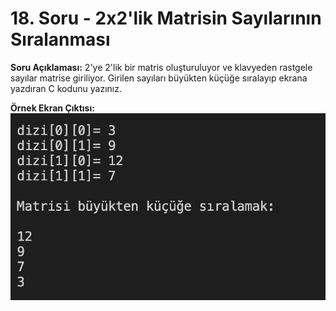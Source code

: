 # 18. Soru - 2x2'lik Matrisin Sayılarının Sıralanması

**Soru Açıklaması:**
2'ye 2'lik bir matris oluşturuluyor ve klavyeden rastgele sayılar matrise giriliyor. Girilen sayıları büyükten küçüğe sıralayıp ekrana yazdıran C kodunu yazınız.

**Örnek Ekran Çıktısı:** 
![alt text](../Ekran-Çıktıları/Ekran-Resmi_18.png)